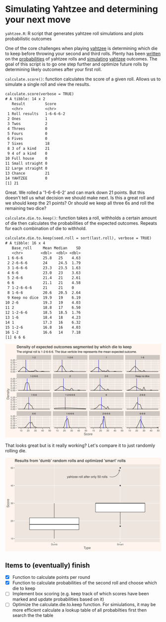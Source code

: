 # Simulating Yahtzee and determining your next move
`yahtzee.R`: R script that generates yahtzee roll simulations and plots probabilistic outcomes

One of the core challenges when playing [yahtzee](https://en.wikipedia.org/wiki/Yahtzee) is determining which die to keep before throwing your second and third rolls. Plenty has been [written](http://mathworld.wolfram.com/Yahtzee.html) on the [probabilities](https://www.thoughtco.com/probability-of-rolling-a-yahtzee-3126593) of yahtzee rolls and [simulating](http://galsterhome.com/stats/Tutorial/SAS19.htm) [yahtzee](https://www.reddit.com/r/dataisbeautiful/comments/8vgxwl/simulating_10000_yahtzee_dice_throws_how_many/) outcomes. The goal of this script is to go one step further and optimize future rolls by determining likely outcomes after your first roll.

`calculate.score()`: function calculates the score of a given roll. Allows us to simulate a single roll and view the results.
```
calculate.score(verbose = TRUE)
# A tibble: 14 x 2
   Result         Score    
   <chr>          <chr>    
 1 Roll results   1-6-6-6-2
 2 Ones           1        
 3 Twos           2        
 4 Threes         0        
 5 Fours          0        
 6 Fives          0        
 7 Sixes          18       
 8 3 of a kind    21       
 9 4 of a kind    0        
10 Full house     0        
11 Small straight 0        
12 Large straight 0        
13 Chance         21       
14 YAHTZEE        0        
[1] 21
```

Great. We rolled a '1-6-6-6-2' and can mark down 21 points. But this doesn't tell us what decision we should make next. Is this a great roll and we should keep the 21 points? Or should we keep all three 6s and roll the remaining two dice?

`calculate.die.to.keep()`: function takes a roll, withholds a certain amount of die then calculates the probabilities of the expected outcomes. Repeats for each combination of die to withhold.

```
calculate.die.to.keep(seed.roll = sort(last.roll), verbose = TRUE)
# A tibble: 16 x 4
   Base_roll     Mean Median    SD
   <chr>        <dbl>  <dbl> <dbl>
 1 6-6-6         25.8   25    4.63
 2 2-6-6-6       24     24.5  1.79
 3 1-6-6-6       23.3   23.5  1.63
 4 6-6           23.0   23    3.63
 5 2-6-6         21.4   21    2.61
 6 6             21.1   21    4.58
 7 1-2-6-6-6     21     21    0   
 8 1-6-6         20.6   20.5  2.64
 9 Keep no dice  19.9   19    6.19
10 2-6           19.3   19    4.03
11 2             18.8   17    6.50
12 1-2-6-6       18.5   18.5  1.76
13 1-6           18.4   18    4.23
14 1             17.3   16    6.32
15 1-2-6         16.8   16    4.03
16 1-2           16.6   14    7.18
[1] 6 6 6
```

![](Expected_roll_outcomes.png)

That looks great but is it really working? Let's compare it to just randomly rolling die.

![](Smart_vs_Dumb_boxplot.png)


## Items to (eventually) finish
- [x] Function to calculate points per round
- [x] Function to calculate probabilities of the second roll and choose which die to keep
- [ ] Implement box scoring (e.g. keep track of which scores have been marked and update probabilities based on it)
- [ ] Optimize the calculate.die.to.keep function. For simiulations, it may be more efficient calculate a lookup table of all probabilties first then search the the table
